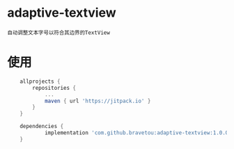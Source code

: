 # adaptive-textview
    自动调整文本字号以符合其边界的TextView

# 使用
```groovy
    allprojects {
        repositories {
            ...
            maven { url 'https://jitpack.io' }
        }
    }
```

```groovy
	dependencies {
	        implementation 'com.github.bravetou:adaptive-textview:1.0.0'
	}
```